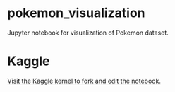 # pokemon_visualization
Jupyter notebook for visualization of Pokemon dataset.

# Kaggle
[Visit the Kaggle kernel to fork and edit the notebook.](https://www.kaggle.com/lakshyaag/data-visualization-pokemon-data)
